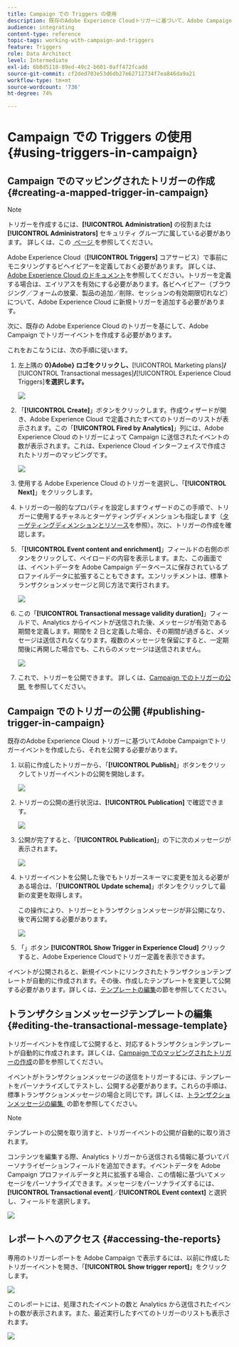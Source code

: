 ```yaml
---
title: Campaign での Triggers の使用
description: 既存のAdobe Experience Cloudトリガーに基づいて、Adobe Campaignにトリガーイベントを作成します。
audience: integrating
content-type: reference
topic-tags: working-with-campaign-and-triggers
feature: Triggers
role: Data Architect
level: Intermediate
exl-id: 6b8d5118-89ed-49c2-b601-0aff472fcadd
source-git-commit: cf2ded703e53d6db27e62712734f7ea846da9a21
workflow-type: tm+mt
source-wordcount: '736'
ht-degree: 74%

---
```


# Campaign での Triggers の使用{#using-triggers-in-campaign}

## Campaign でのマッピングされたトリガーの作成 {#creating-a-mapped-trigger-in-campaign}

>[!NOTE]
>
>トリガーを作成するには、**[!UICONTROL Administration]** の役割または **[!UICONTROL Administrators]** セキュリティ グループに属している必要があります。 詳しくは、この [&#x200B; ページ &#x200B;](../../administration/using/list-of-roles.md) を参照してください。

Adobe Experience Cloud（**[!UICONTROL Triggers]** コアサービス）で事前にモニタリングするビヘイビアーを定義しておく必要があります。 詳しくは、[Adobe Experience Cloud のドキュメント](https://experienceleague.adobe.com/docs/experience-cloud/triggers/create.html?lang=ja)を参照してください。トリガーを定義する場合は、エイリアスを有効にする必要があります。各ビヘイビアー（ブラウジング／フォームの放棄、製品の追加／削除、セッションの有効期限切れなど）について、Adobe Experience Cloud に新規トリガーを追加する必要があります。

次に、既存の Adobe Experience Cloud のトリガーを基にして、Adobe Campaign でトリガーイベントを作成する必要があります。

これをおこなうには、次の手順に従います。

1. 左上隅の **0&rbrace;Adobe&rbrace; ロゴをクリックし、**&#x200B;[!UICONTROL Marketing plans]&#x200B;**/**&#x200B;[!UICONTROL Transactional messages]&#x200B;**/**&#x200B;[!UICONTROL Experience Cloud Triggers]&#x200B;**を選択します。**

   ![](assets/remarketing_1.png)

1. 「**[!UICONTROL Create]**」ボタンをクリックします。作成ウィザードが開き、Adobe Experience Cloud で定義されたすべてのトリガーのリストが表示されます。この「**[!UICONTROL Fired by Analytics]**」列には、Adobe Experience Cloud のトリガーによって Campaign に送信されたイベントの数が表示されます。これは、Experience Cloud インターフェイスで作成されたトリガーのマッピングです。

   ![](assets/remarketing_2.png)

1. 使用する Adobe Experience Cloud のトリガーを選択し、「**[!UICONTROL Next]**」をクリックします。
1. トリガーの一般的なプロパティを設定しますウィザードのこの手順で、トリガーに使用するチャネルとターゲティングディメンションも指定します（[ターゲティングディメンションとリソース](../../automating/using/query.md#targeting-dimensions-and-resources)を参照）。次に、トリガーの作成を確認します。
1. 「**[!UICONTROL Event content and enrichment]**」フィールドの右側のボタンをクリックして、ペイロードの内容を表示します。また、この画面では、イベントデータを Adobe Campaign データベースに保存されているプロファイルデータに拡張することもできます。エンリッチメントは、標準トランザクションメッセージと同じ方法で実行されます。

   ![](assets/remarketing_3.png)

1. この「**[!UICONTROL Transactional message validity duration]**」フィールドで、Analytics からイベントが送信された後、メッセージが有効である期間を定義します。期間を 2 日と定義した場合、その期間が過ぎると、メッセージは送信されなくなります。複数のメッセージを保留にすると、一定期間後に再開した場合でも、これらのメッセージは送信されません。

   ![](assets/remarketing_4.png)

1. これで、トリガーを公開できます。 詳しくは、[Campaign でのトリガーの公開 &#x200B;](../../integrating/using/using-triggers-in-campaign.md#publishing-trigger-in-campaign) を参照してください。

## Campaign でのトリガーの公開 {#publishing-trigger-in-campaign}

既存のAdobe Experience Cloud トリガーに基づいてAdobe Campaignでトリガーイベントを作成したら、それを公開する必要があります。

1. 以前に作成したトリガーから、「**[!UICONTROL Publish]**」ボタンをクリックしてトリガーイベントの公開を開始します。

   ![](assets/trigger_publish_1.png)

1. トリガーの公開の進行状況は、**[!UICONTROL Publication]** で確認できます。

   ![](assets/trigger_publish_2.png)

1. 公開が完了すると、「**[!UICONTROL Publication]**」の下に次のメッセージが表示されます。

   ![](assets/trigger_publish_3.png)

1. トリガーイベントを公開した後でもトリガースキーマに変更を加える必要がある場合は、「**[!UICONTROL Update schema]**」ボタンをクリックして最新の変更を取得します。

   この操作により、トリガーとトランザクションメッセージが非公開になり、後で再公開する必要があります。

   ![](assets/trigger_publish_4.png)

1. 「」ボタン **[!UICONTROL Show Trigger in Experience Cloud]** クリックすると、Adobe Experience Cloudでトリガー定義を表示できます。

イベントが公開されると、新規イベントにリンクされたトランザクションテンプレートが自動的に作成されます。その後、作成したテンプレートを変更して公開する必要があります。詳しくは、[テンプレートの編集](../../start/using/marketing-activity-templates.md)の節を参照してください。

## トランザクションメッセージテンプレートの編集 {#editing-the-transactional-message-template}

トリガーイベントを作成して公開すると、対応するトランザクションテンプレートが自動的に作成されます。詳しくは、[Campaign でのマッピングされたトリガーの作成](#creating-a-mapped-trigger-in-campaign)の節を参照してください。

イベントがトランザクションメッセージの送信をトリガーするには、テンプレートをパーソナライズしてテストし、公開する必要があります。これらの手順は、標準トランザクションメッセージの場合と同じです。詳しくは、[&#x200B; トランザクションメッセージの編集 &#x200B;](../../channels/using/editing-transactional-message.md) の節を参照してください。

>[!NOTE]
>
>テンプレートの公開を取り消すと、トリガーイベントの公開が自動的に取り消されます。

コンテンツを編集する際、Analytics トリガーから送信される情報に基づいてパーソナライゼーションフィールドを追加できます。イベントデータを Adobe Campaign プロファイルデータと共に拡張する場合、この情報に基づいてメッセージをパーソナライズできます。メッセージをパーソナライズするには、**[!UICONTROL Transactional event]**／**[!UICONTROL Event context]** と選択し、フィールドを選択します。

![](assets/remarketing_8.png)

## レポートへのアクセス {#accessing-the-reports}

専用のトリガーレポートを Adobe Campaign で表示するには、以前に作成したトリガーイベントを開き、「**[!UICONTROL Show trigger report]**」をクリックします。

![](assets/remarketing_9.png)

このレポートには、処理されたイベントの数と Analytics から送信されたイベントの数が表示されます。また、最近実行したすべてのトリガーのリストも表示されます。

![](assets/trigger_uc_browse_14.png)

